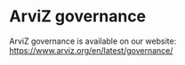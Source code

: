 # ArviZ governance

ArviZ governance is available on our website: https://www.arviz.org/en/latest/governance/
